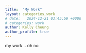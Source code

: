 ```yaml
---
title:  "My Work"
layout: categories_work
# date:   2024-12-21 03:45:59 +0000
# categories: work
author: Kelly Cheung
author_profile: true
---
```


my work ..
oh no
